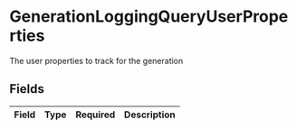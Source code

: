 # GenerationLoggingQueryUserProperties

The user properties to track for the generation


## Fields

| Field       | Type        | Required    | Description |
| ----------- | ----------- | ----------- | ----------- |
